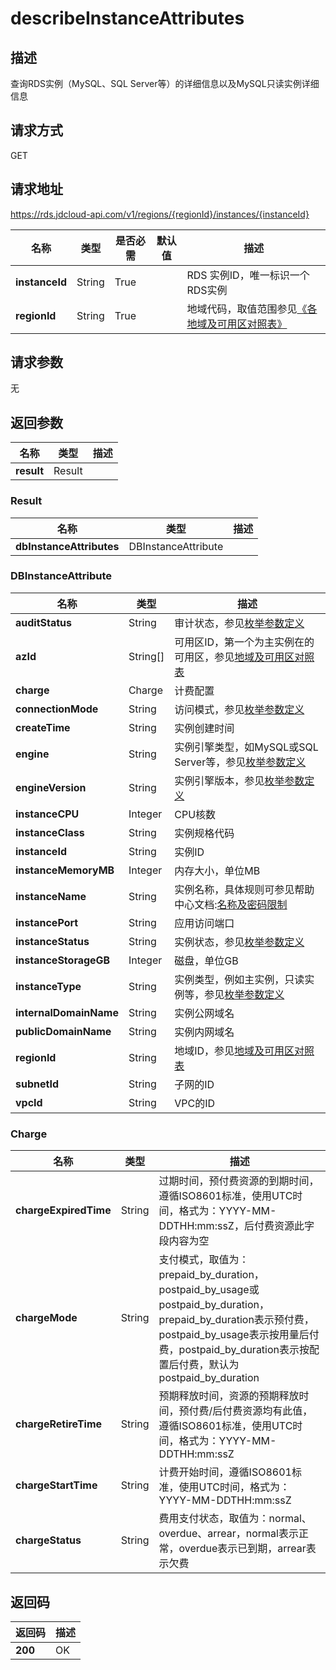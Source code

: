 # describeInstanceAttributes


## 描述
查询RDS实例（MySQL、SQL Server等）的详细信息以及MySQL只读实例详细信息

## 请求方式
GET

## 请求地址
https://rds.jdcloud-api.com/v1/regions/{regionId}/instances/{instanceId}

|名称|类型|是否必需|默认值|描述|
|---|---|---|---|---|
|**instanceId**|String|True| |RDS 实例ID，唯一标识一个RDS实例|
|**regionId**|String|True| |地域代码，取值范围参见[《各地域及可用区对照表》](../Enum-Definitions/Regions-AZ.md)|

## 请求参数
无


## 返回参数
|名称|类型|描述|
|---|---|---|
|**result**|Result| |


### Result
|名称|类型|描述|
|---|---|---|
|**dbInstanceAttributes**|DBInstanceAttribute| |
### DBInstanceAttribute
|名称|类型|描述|
|---|---|---|
|**auditStatus**|String|审计状态，参见[枚举参数定义](../Enum-Definitions/Enum-Definitions.md)|
|**azId**|String[]|可用区ID，第一个为主实例在的可用区，参见[地域及可用区对照表](../Enum-Definitions/Regions-AZ.md)|
|**charge**|Charge|计费配置|
|**connectionMode**|String|访问模式，参见[枚举参数定义](../Enum-Definitions/Enum-Definitions.md)|
|**createTime**|String|实例创建时间|
|**engine**|String|实例引擎类型，如MySQL或SQL Server等，参见[枚举参数定义](../Enum-Definitions/Enum-Definitions.md)|
|**engineVersion**|String|实例引擎版本，参见[枚举参数定义](../Enum-Definitions/Enum-Definitions.md)|
|**instanceCPU**|Integer|CPU核数|
|**instanceClass**|String|实例规格代码|
|**instanceId**|String|实例ID|
|**instanceMemoryMB**|Integer|内存大小，单位MB|
|**instanceName**|String|实例名称，具体规则可参见帮助中心文档:[名称及密码限制](../../../documentation/Cloud-Database-and-Cache/RDS/Introduction/Restrictions/SQLServer-Restrictions.md)|
|**instancePort**|String|应用访问端口|
|**instanceStatus**|String|实例状态，参见[枚举参数定义](../Enum-Definitions/Enum-Definitions.md)|
|**instanceStorageGB**|Integer|磁盘，单位GB|
|**instanceType**|String|实例类型，例如主实例，只读实例等，参见[枚举参数定义](../Enum-Definitions/Enum-Definitions.md)|
|**internalDomainName**|String|实例公网域名|
|**publicDomainName**|String|实例内网域名|
|**regionId**|String|地域ID，参见[地域及可用区对照表](../Enum-Definitions/Regions-AZ.md)|
|**subnetId**|String|子网的ID|
|**vpcId**|String|VPC的ID|
### Charge
|名称|类型|描述|
|---|---|---|
|**chargeExpiredTime**|String|过期时间，预付费资源的到期时间，遵循ISO8601标准，使用UTC时间，格式为：YYYY-MM-DDTHH:mm:ssZ，后付费资源此字段内容为空|
|**chargeMode**|String|支付模式，取值为：prepaid_by_duration，postpaid_by_usage或postpaid_by_duration，prepaid_by_duration表示预付费，postpaid_by_usage表示按用量后付费，postpaid_by_duration表示按配置后付费，默认为postpaid_by_duration|
|**chargeRetireTime**|String|预期释放时间，资源的预期释放时间，预付费/后付费资源均有此值，遵循ISO8601标准，使用UTC时间，格式为：YYYY-MM-DDTHH:mm:ssZ|
|**chargeStartTime**|String|计费开始时间，遵循ISO8601标准，使用UTC时间，格式为：YYYY-MM-DDTHH:mm:ssZ|
|**chargeStatus**|String|费用支付状态，取值为：normal、overdue、arrear，normal表示正常，overdue表示已到期，arrear表示欠费|

## 返回码
|返回码|描述|
|---|---|
|**200**|OK|
